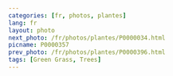 ```yaml
---
categories: [fr, photos, plantes]
lang: fr
layout: photo
next_photo: /fr/photos/plantes/P0000034.html
picname: P0000357
prev_photo: /fr/photos/plantes/P0000396.html
tags: [Green Grass, Trees]
---
```

